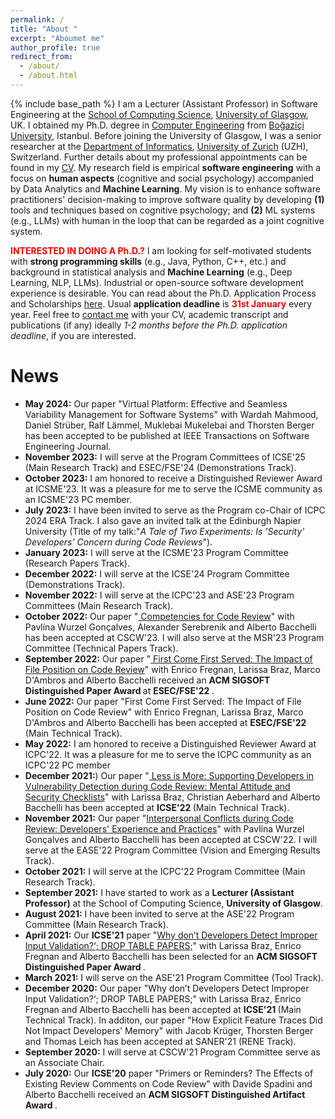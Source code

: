 ```yaml
---
permalink: /
title: "About "
excerpt: "Aboumet me"
author_profile: true
redirect_from: 
  - /about/
  - /about.html
---
```

{% include base_path %}
I am a Lecturer (Assistant Professor) in Software Engineering at the <a href="https://www.gla.ac.uk/schools/computing/">School of Computing Science</a>, <a href="https://www.gla.ac.uk">University of Glasgow</a>, UK. I obtained my Ph.D. degree in <a href="https://www.cmpe.boun.edu.tr/">Computer Engineering</a> from  <a href="http://www.boun.edu.tr/en_US">Bo&#287;azi&ccedil;i University</a>, Istanbul. Before joining the University of Glasgow, I was a senior researcher at the <a href="https://www.ifi.uzh.ch/en.html">Department of Informatics</a>, <a href="https://www.uzh.ch/en.html">University of Zurich</a> (UZH), Switzerland. Further details about my professional appointments can be found in my <a href="https://gulcalikli.github.io/files/CV_Gul_Calikli.pdf">CV</a>. My research field is empirical <b>software engineering</b> with a focus on <b>human aspects</b> (cognitive and social psychology) accompanied by Data Analytics and <b>Machine Learning</b>. My vision is to enhance software practitioners' decision-making to improve software quality by developing <b>(1)</b> tools and techniques based on cognitive psychology; and <b>(2)</b> ML systems (e.g., LLMs) with human in the loop that can be regarded as a joint cognitive system.
<p><b style="color:red;">INTERESTED IN DOING A Ph.D.?</b> I am looking for self-motivated students with <b>strong programming skills</b> (e.g., Java, Python, C++, etc.) and background in statistical analysis and <b>Machine Learning</b> (e.g., Deep Learning, NLP, LLMs). Industrial or open-source software development experience is desirable. You can read about the Ph.D. Application Process and Scholarships <a href="https://www.gla.ac.uk/schools/computing/postgraduateresearch/prospectivestudents/">here</a>. Usual <b>application deadline</b> is <b style="color:red;">31st January</b> every year. Feel free to <a href="mailto:handangul.calikli@glasgow.ac.uk">contact me</a> with your CV, academic transcript and publications (if any) ideally <i>1-2 months before the Ph.D. application deadline</i>, if you are interested.</p>

News
======
<ul>
<li><b>May 2024:</b> Our paper "Virtual Platform: Effective and Seamless Variability Management for Software Systems</a>" with Wardah Mahmood, Daniel Str&uuml;ber, Ralf L&auml;mmel, Muklebai Mukelebai and Thorsten Berger has been accepted to be published at IEEE Transactions on Software Engineering Journal.</li>

<li><b>November 2023:</b> I will serve at the Program Committees of ICSE'25 (Main Research Track) and ESEC/FSE'24 (Demonstrations Track).</li>
  
<li><b>October 2023:</b>  I am honored to receive a Distinguished Reviewer Award at ICSME'23. It was a pleasure for me to serve the ICSME community as an ICSME'23 PC member.</li> 

<li><b>July 2023:</b>  I have been invited to serve as the Program co-Chair of ICPC 2024 ERA Track. I also gave an invited talk at the Edinburgh Napier University (Title of my talk:"<i>A Tale of Two Experiments: Is 'Security' Developers’ Concern during Code Reviews</i>").</li> 

<li><b>January 2023:</b> I will serve at the ICSME'23 Program Committee (Research Papers Track).</li> 

<li><b>December 2022:</b> I will serve at the ICSE'24 Program Committee (Demonstrations Track).</li>

<li><b>November 2022:</b> I will serve at the  ICPC'23 and ASE'23 Program Committees (Main Research Track).</li>  

<li><b>October 2022:</b> Our paper "<a href="https://eprints.gla.ac.uk/281901/1/281901.pdf"> Competencies for Code Review</a>" with Pavl&iacute;na Wurzel Gon&ccedil;alves, Alexander Serebrenik and Alberto Bacchelli has been accepted at CSCW'23. I will also serve at the MSR'23 Program Committee (Technical Papers Track).</li>  
  
<li><b>September 2022:</b> Our paper "<a href="https://arxiv.org/pdf/2208.04259.pdf"> First Come First Served: The Impact of File Position on Code Review</a>" with Enrico Fregnan, Larissa Braz, Marco D'Ambros and Alberto Bacchelli received an <b> ACM SIGSOFT Distinguished Paper Award </b> at <b> ESEC/FSE'22 </b>.</li>  

<li><b>June 2022:</b> Our paper "First Come First Served: The Impact of File Position on Code Review" with Enrico Fregnan, Larissa Braz, Marco D'Ambros and Alberto Bacchelli has been accepted at <b> ESEC/FSE'22 </b> (Main Technical Track).</li>
  
<li><b>May 2022:</b> I am honored to receive a Distinguished Reviewer Award at ICPC'22. It was a pleasure for me to serve the ICPC community as an ICPC'22 PC member</li>
  
<li><b>December 2021:</b>) Our paper "<a href="https://arxiv.org/pdf/2202.04586.pdf"> Less is More: Supporting Developers in Vulnerability Detection during Code Review: Mental Attitude and Security Checklists</a>" with Larissa Braz, Christian Aeberhard  and Alberto Bacchelli has been accepted at <b> ICSE'22 </b> (Main Technical Track).</li> 
  
<li><b>November 2021:</b> Our paper "<a href="https://arxiv.org/pdf/2201.05425.pdf">Interpersonal Conflicts during Code Review: Developers' Experience and Practices</a>" with Pavl&iacute;na Wurzel Gon&ccedil;alves and Alberto Bacchelli has been accepted at CSCW'22. I will serve at the EASE'22 Program Committee (Vision and Emerging Results Track).</li> 
  
<li><b>October 2021:</b> I will serve at the ICPC'22 Program Committee (Main Research Track).</li>  

<li><b>September 2021:</b> I have started to work as a <b>Lecturer (Assistant Professor)</b> at the School of Computing Science, <b>University of Glasgow</b>.</li>  

<li><b>August 2021:</b> I have been invited to serve at the ASE'22 Program Committee (Main Research Track).</li>

<li><b>April 2021:</b> Our <b>ICSE'21</b> paper "<a href="https://arxiv.org/abs/2102.06251">Why don’t Developers Detect Improper Input Validation?‘; DROP TABLE PAPERS;</a>" with Larissa Braz, Enrico Fregnan and Alberto Bacchelli has been selected for an <b> ACM SIGSOFT Distinguished Paper Award </b>.</li>
  
<li><b>March 2021:</b> I will serve on the ASE'21 Program Committee (Tool Track).</li>

<li><b>December 2020:</b> Our paper "Why don’t Developers Detect Improper Input Validation?‘; DROP TABLE PAPERS;" with Larissa Braz, Enrico Fregnan and Alberto Bacchelli has been accepted at <b> ICSE'21 </b> (Main Technical Track). In additon, our paper "How Explicit Feature Traces Did Not Impact Developers’ Memory" with Jacob Kr&uuml;ger, Thorsten Berger and Thomas Leich has been accepted at SANER'21 (RENE Track).</li>

<li><b>September 2020:</b> I will serve at CSCW'21 Program Committee serve as an Associate Chair.</li>

<li><b>July 2020:</b> Our <b>ICSE'20</b> paper "Primers or Reminders? The Effects of Existing Review Comments on Code Review" with Davide Spadini and Alberto Bacchelli received an <b> ACM SIGSOFT Distinguished Artifact Award </b> .</li>

</ul>
